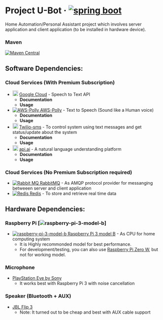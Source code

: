 # Project U-Bot &middot; [![spring boot](http://spring.io/img/favicon-ca31b78daf0dd9a106bbf3c6d87d4ec7.png)](http://spring.io/)




Home Automation/Personal Assistant project which involves server application and client application (to be installed in hardware device).

### Maven
[![Maven Central](https://maven-badges.herokuapp.com/maven-central/com.rabbitmq/amqp-client/badge.svg)](https://maven-badges.herokuapp.com/maven-central/com.rabbitmq/amqp-client)


Software Dependencies:
----------------------

### Cloud Services (With Premium Subscription) 

* <img src="https://cloud.google.com/_static/aab308d0ac/images/cloud/icons/favicons/favicon.ico" height="18"> [Google Cloud](https://cloud.google.com/speech/) - Speech to Text API 
  * **Documentation**
  * **Usage**
* [![AWS-Polly](https://a0.awsstatic.com/main/images/site/favicon.ico) AWS-Polly](https://aws.amazon.com/polly/) - Text to Speech (Sound like a Human voice)
  * **Documentation**
  * **Usage**
* <img src="https://www.twilio.com/docs/static/img/favicons/favicon_57.98200b6899e6.png" height="18"> [Twilio-sms](https://www.twilio.com/docs/api?filter-product=sms) - To control system using text messages and get status/update about the system
  * **Documentation**
  * **Usage**
* <img src="https://api.ai/assets/ico/favicon-220ed053738020816b0c8b48de7212a8.png" height="18"> [api.ai](https://docs.api.ai/) - A natural language understanding platform
  * **Documentation**
  * **Usage**
 
 

  
  
  
### Cloud Services (No Premium Subscription required) 

* [![Rabbit MQ](https://www.rabbitmq.com/favicon.ico) RabbitMQ](https://www.rabbitmq.com/) - As AMQP protocol provider for messanging betweeen server and client application
* [![Redis](https://redis.io/images/favicon.png) Redis](http://redis.io/) - To store and retrieve real time data


Hardware Dependencies:
----------------------
### Raspberry Pi [![raspberry-pi-3-model-b](https://www.raspberrypi.org/app/themes/mind-control/images/favicon.png)]
* [![raspberry-pi-3-model-b](https://www.raspberrypi.org/app/themes/mind-control/images/favicon.png) Raspberry Pi 3 model B](https://www.raspberrypi.org/products/raspberry-pi-3-model-b/) - As CPU for home computing system
  * It is Highly recommonded model for best performance.
  * For development/testing, you can also use [Raspberry Pi Zero W](https://www.raspberrypi.org/products/pi-zero-w/), but not for working model.

### Microphone
* [PlayStation Eye by Sony](https://www.amazon.com/gp/product/B000VTQ3LU/ref=oh_aui_detailpage_o06_s00?ie=UTF8&psc=1)
  * It works best with Raspberry Pi 3 with noise cancellation

### Speaker (Bluetooth + AUX)
* [JBL Flip 3](https://www.jbl.com/bluetooth-speakers/JBL+FLIP+III.html)
  * Note: It turned out to be cheap and best with AUX cable support
  
